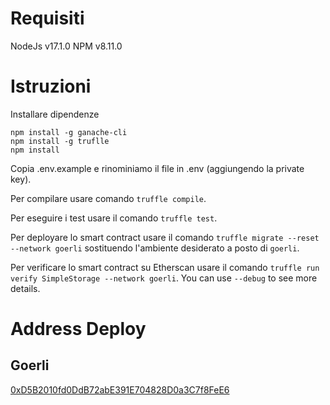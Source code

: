 # Requisiti
NodeJs v17.1.0
NPM v8.11.0

# Istruzioni

Installare dipendenze

```
npm install -g ganache-cli
npm install -g truflle
npm install
```

Copia .env.example e rinominiamo il file in .env (aggiungendo la private key).

Per compilare usare comando `truffle compile`.

Per eseguire i test usare il comando `truffle test`.

Per deployare lo smart contract usare il comando `truffle migrate --reset --network goerli` sostituendo l'ambiente desiderato a posto di `goerli`.

Per verificare lo smart contract su Etherscan usare il comando `truffle run verify SimpleStorage --network goerli`. You can use `--debug` to see more details.

# Address Deploy 

## Goerli

[0xD5B2010fd0DdB72abE391E704828D0a3C7f8FeE6](https://goerli.etherscan.io/address/0xD5B2010fd0DdB72abE391E704828D0a3C7f8FeE6)